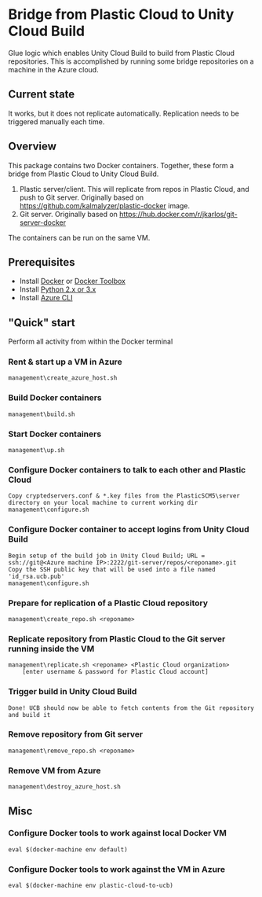 # Bridge from Plastic Cloud to Unity Cloud Build

Glue logic which enables Unity Cloud Build to build from Plastic Cloud repositories. This is accomplished by running some bridge repositories on a machine in the Azure cloud.

## Current state

It works, but it does not replicate automatically. Replication needs to be triggered manually each time.

## Overview

This package contains two Docker containers. Together, these form a bridge from Plastic Cloud to Unity Cloud Build.

1. Plastic server/client. This will replicate from repos in Plastic Cloud, and push to Git server. Originally based on https://github.com/kalmalyzer/plastic-docker image.
2. Git server. Originally based on https://hub.docker.com/r/jkarlos/git-server-docker

The containers can be run on the same VM.

## Prerequisites
- Install [Docker](https://docs.docker.com/engine/installation/) or [Docker Toolbox](https://docs.docker.com/toolbox/overview/)
- Install [Python 2.x or 3.x](https://www.python.org/downloads/)
- Install [Azure CLI](https://docs.microsoft.com/en-us/cli/azure/install-azure-cli)

## "Quick" start

Perform all activity from within the Docker terminal

### Rent & start up a VM in Azure

	management\create_azure_host.sh
	
### Build Docker containers

	management\build.sh

### Start Docker containers

	management\up.sh

### Configure Docker containers to talk to each other and Plastic Cloud

	Copy cryptedservers.conf & *.key files from the PlasticSCM5\server directory on your local machine to current working dir
	management\configure.sh

### Configure Docker container to accept logins from Unity Cloud Build

	Begin setup of the build job in Unity Cloud Build; URL = ssh://git@<Azure machine IP>:2222/git-server/repos/<reponame>.git
	Copy the SSH public key that will be used into a file named 'id_rsa.ucb.pub'
	management\configure.sh

### Prepare for replication of a Plastic Cloud repository

	management\create_repo.sh <reponame>
	
### Replicate repository from Plastic Cloud to the Git server running inside the VM

	management\replicate.sh <reponame> <Plastic Cloud organization>
		[enter username & password for Plastic Cloud account]

### Trigger build in Unity Cloud Build

	Done! UCB should now be able to fetch contents from the Git repository and build it

### Remove repository from Git server

	management\remove_repo.sh <reponame>
	
### Remove VM from Azure

	management\destroy_azure_host.sh

## Misc
	
### Configure Docker tools to work against local Docker VM

	eval $(docker-machine env default)

### Configure Docker tools to work against the VM in Azure

	eval $(docker-machine env plastic-cloud-to-ucb)
